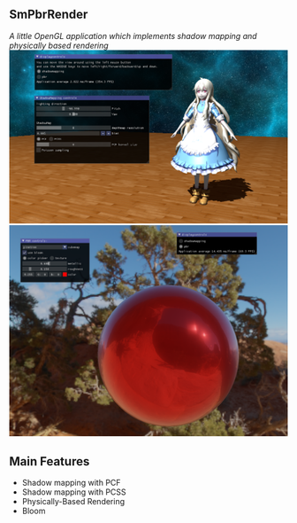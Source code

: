 ## SmPbrRender ##
*A little OpenGL application which implements shadow mapping and physically based rendering*
![Demonstrative image](./resources/pic.png)
![Demonstrative image2](./resources/pic2.png)
## Main Features
- Shadow mapping with PCF
- Shadow mapping with PCSS
- Physically-Based Rendering
- Bloom
